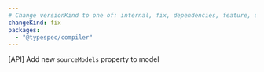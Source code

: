 ```yaml
---
# Change versionKind to one of: internal, fix, dependencies, feature, deprecation, breaking
changeKind: fix
packages:
  - "@typespec/compiler"
---
```


[API] Add new `sourceModels` property to model
